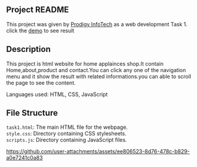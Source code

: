 ## Project README ##
This project was given by [Prodigy InfoTech](https://prodigyinfotech.dev/) as a web development Task 1.<br/>
 click the [demo](http://127.0.0.1:5500/task1.html)
to see result

## Description
This project is html website for home applainces shop.It contain Home,about,product and contact.You can click any one of the navigation menu and it show the result with related informations.you can able to scroll the page to see the content.

Languages used: HTML, CSS, JavaScript

## File Structure
```task1.html```: The main HTML file for the webpage.<br/>
```style.css```: Directory containing CSS stylesheets.<br/>
```scripts.js```: Directory containing JavaScript files.

https://github.com/user-attachments/assets/ee806523-8d76-478c-b829-a0e7241c0a83
